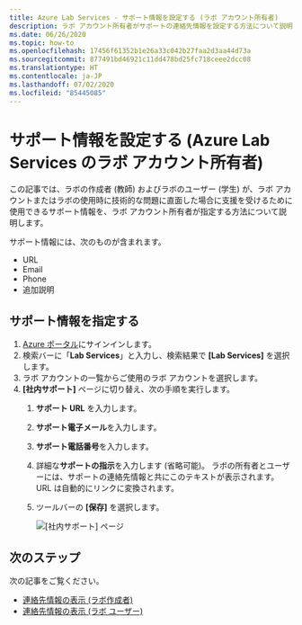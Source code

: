 ```yaml
---
title: Azure Lab Services - サポート情報を設定する (ラボ アカウント所有者)
description: ラボ アカウント所有者がサポートの連絡先情報を設定する方法について説明します。 ラボの作成者とラボのユーザーは、これを使用および表示して、支援を受けることができます。
ms.date: 06/26/2020
ms.topic: how-to
ms.openlocfilehash: 17456f61352b1e26a33c042b27faa2d3aa44d73a
ms.sourcegitcommit: 877491bd46921c11dd478bd25fc718ceee2dcc08
ms.translationtype: HT
ms.contentlocale: ja-JP
ms.lasthandoff: 07/02/2020
ms.locfileid: "85445085"
---
```

# <a name="set-up-support-information-lab-account-owner-in-azure-lab-services"></a>サポート情報を設定する (Azure Lab Services のラボ アカウント所有者)
この記事では、ラボの作成者 (教師) およびラボのユーザー (学生) が、ラボ アカウントまたはラボの使用時に技術的な問題に直面した場合に支援を受けるために使用できるサポート情報を、ラボ アカウント所有者が指定する方法について説明します。 

サポート情報には、次のものが含まれます。

- URL
- Email
- Phone
- 追加説明 

## <a name="specify-support-information"></a>サポート情報を指定する
1. [Azure ポータル](https://portal.azure.com)にサインインします。
2. 検索バーに「**Lab Services**」と入力し、検索結果で **[Lab Services]** を選択します。 
3. ラボ アカウントの一覧からご使用のラボ アカウントを選択します。 
4. **[社内サポート]** ページに切り替え、次の手順を実行します。
    1. **サポート URL** を入力します。 
     2. **サポート電子メール**を入力します。 
     3. **サポート電話番号**を入力します。
     4. 詳細な**サポートの指示**を入力します (省略可能)。 ラボの所有者とユーザーには、サポートの連絡先情報と共にこのテキストが表示されます。 URL は自動的にリンクに変換されます。 
     5. ツールバーの **[保存]** を選択します。

         ![[社内サポート] ページ](./media/lab-account-owner-support-information/internal-support-page.png)      


## <a name="next-steps"></a>次のステップ
次の記事をご覧ください。

- [連絡先情報の表示 (ラボ作成者)](lab-creator-support-information.md)
- [連絡先情報の表示 (ラボ ユーザー)](lab-user-support-information.md)
